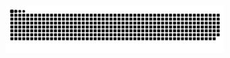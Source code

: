 
![github contribution grid snake animation](https://raw.githubusercontent.com/Kkkkkk58/Kkkkkk58/output/github-contribution-grid-snake.svg)

<!--START_SECTION:waka-->
<!--END_SECTION:waka-->
